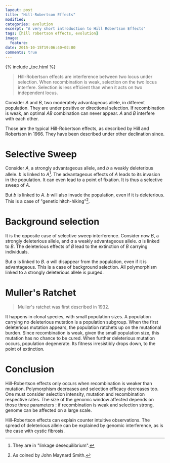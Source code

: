 ```yaml
---
layout: post
title: "Hill-Robertson Effects"
modified:
categories: evolution
excerpt: "A very short introduction to Hill Robertson Effects"
tags: [hill robertson effects, evolution]
image:
  feature:
date: 2015-10-15T19:06:40+02:00
comments: true
---
```


{% include _toc.html %}

> Hill-Robertson effects are interference between two locus under selection. When
> recombination is weak, selection on the two locus interfere. Selection is less
> efficient than when it acts on two independent locus.

Consider *A* and *B*, two moderately advantageous allele, in different
population. They are under positive or directional selection. If recombination
is weak, an optimal *AB* combination can never appear. *A* and *B* interfere
with each other.

Those are the typical Hill-Robertson effects, as described by Hill and Robertson
in 1966. They have been described under other declination since.

# Selective Sweep

Consider *A*, a strongly advantageous allele, and *b* a weakly deleterious
allele. *b* is linked to *A*[^2]. The advantageous effects of *A* leads to its
invasion in the population. It can even lead to a point of fixation. It is thus
a selective sweep of *A*.

But *b* is linked to *A*. *b* will also invade the population, even if it is
deleterious. This is a case of "genetic hitch-hiking"[^1]. 

# Background selection

It is the opposite case of selective sweep interference. Consider now *B*, a
strongly deleterious allele, and *a* a weakly advantageous allele. *a* is linked
to *B*. The deleterious effects of *B* lead to the extinction of *B* carrying
individuals.

But *a* is linked to *B*. *a* will disappear from the population, even if it is
advantageous. This is a case of background selection. All polymorphism linked to
a strongly deleterious allele is purged. 

# Muller's Ratchet

> Muller's ratchet was first described in 1932.

It happens in clonal species, with small population sizes. A population carrying
no deleterious mutation is a population subgroup. When the first deleterious
mutation appears, the population ratchets up on the mutational burden. Since
recombination is weak, given the small population size, this mutation has no
chance to be cured. When further deleterious mutation occurs, population
degenerate. Its fitness irresistibly drops down, to the point of extinction.

# Conclusion

Hill-Robertson effects only occurs when recombination is weaker than mutation.
Polymorphism decreases and selection efficacy decreases too. One must consider
selection intensity, mutation and recombination respective rates. The size of
the genomic window affected depends on those three parameters : if recombination
is weak and selection strong, genome can be affected on a large scale. 

Hill-Robertson effects can explain counter intuitive observations. The spread of
deleterious allele can be explained by genomic interference, as is the case with
cystic fibrosis.

[^1]: As coined by John Maynard Smith.

[^2]: They are in "linkage desequilibrium". 
